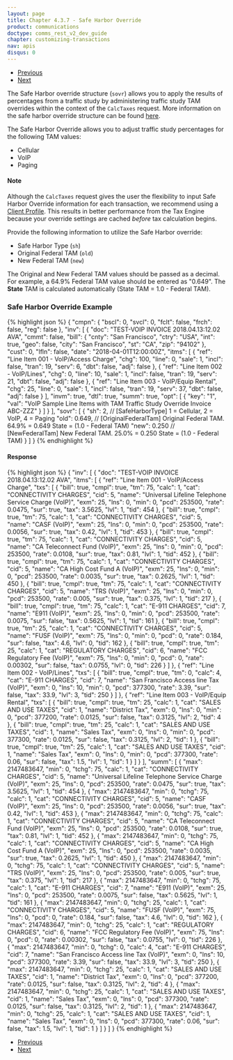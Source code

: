 ```yaml
---
layout: page
title: Chapter 4.3.7 - Safe Harbor Override
product: communications
doctype: comms_rest_v2_dev_guide
chapter: customizing-transactions
nav: apis
disqus: 0
---
```


<ul class="pager">
  <li class="previous"><a href="/communications/dev-guide/customizing-transactions/sample-transactions/tax-override/"><i class="glyphicon glyphicon-chevron-left"></i>Previous</a></li>
  <li class="next"><a href="/communications/dev-guide/customizing-transactions/sample-transactions/sau/">Next<i class="glyphicon glyphicon-chevron-right"></i></a></li>
</ul>

The Safe Harbor override structure (<code>sovr</code>) allows you to apply the results of percentages from a traffic study by administering traffic study TAM overrides within the context of the <code>CalcTaxes</code> request.  More information on the safe harbor override structure can be found <a class="dev-guide-link" href="/communications/dev-guide/reference/safe-harbor-override/">here</a>.

The Safe Harbor Override allows you to adjust traffic study percentages for the following TAM values:
<ul class="dev-guide-list">
    <li>Cellular</li>
    <li>VoIP</li>
    <li>Paging</li>
</ul>

<h4 id="note">Note</h4>
Although the <code>CalcTaxes</code> request gives the user the flexibility to input Safe Harbor Override information for each transaction, we recommend using a <a class="dev-guide-link" href="/communications/dev-guide/customizing-transactions/client-profiles/">Client Profile</a>. This results in better performance from the Tax Engine because your override settings are cached <i>before</i> tax calculation begins.

Provide the following information to utilize the Safe Harbor override:
<ul class="dev-guide-list">
    <li>Safe Harbor Type (<code>sh</code>)</li>
    <li>Original Federal TAM (<code>old</code>)</li>
    <li>New Federal TAM (<code>new</code>)</li>
</ul>

The Original and New Federal TAM values should be passed as a decimal.  For example, a 64.9% Federal TAM value should be entered as "0.649".  The <b>State</b> TAM is calculated automatically (State TAM = 1.0 - Federal TAM).

<h3>Safe Harbor Override Example</h3>
{% highlight json %}
{
  "cmpn": {
    "bscl": 0,
    "svcl": 0,
    "fclt": false,
    "frch": false,
    "reg": false
  },
  "inv": [
    {
      "doc": "TEST-VOIP INVOICE 2018.04.13:12.02 AVA",
      "cmmt": false,
      "bill": {
        "cnty": "San Francisco",
        "ctry": "USA",
        "int": true,
        "geo": false,
        "city": "San Francisco",
        "st": "CA",
        "zip": "94102"
      },
      "cust": 0,
      "lfln": false,
      "date": "2018-04-01T12:00:00Z",
      "itms": [
        {
          "ref": "Line Item 001 - VoIP/Access Charge",
          "chg": 100,
          "line": 0,
          "sale": 1,
          "incl": false,
          "tran": 19,
          "serv": 6,
          "dbt": false,
          "adj": false
        },
        {
          "ref": "Line Item 002 - VoIP/Lines",
          "chg": 0,
          "line": 10,
          "sale": 1,
          "incl": false,
          "tran": 19,
          "serv": 21,
          "dbt": false,
          "adj": false
        },
        {
          "ref": "Line Item 003 - VoIP/Equip Rental",
          "chg": 25,
          "line": 0,
          "sale": 1,
          "incl": false,
          "tran": 19,
          "serv": 37,
          "dbt": false,
          "adj": false
        }
      ],
      "invm": true,
      "dtl": true,
      "summ": true,
      "opt": [
        {
          "key": "1",
          "val": "VoIP Sample Line Items with TAM Traffic Study Override Invoice ABC-ZZZ"
        }
      ]
    }
  ],
  "sovr": [	
    {
      "sh": 2,				// [SafeHarborType]		1 = Cellular, 2 = VoIP, 4 = Paging
      "old": 0.649,			// [OriginalFederalTam]	Original Federal TAM.  64.9% = 0.649   State = (1.0 - Federal TAM)
      "new": 0.250			// [NewFederalTam]		New Federal TAM.  25.0% = 0.250		   State = (1.0 - Federal TAM)
    }
  ]
}
{% endhighlight %}

<h4>Response</h4>
{% highlight json %}
{
  "inv": [
    {
      "doc": "TEST-VOIP INVOICE 2018.04.13:12.02 AVA",
      "itms": [
        {
          "ref": "Line Item 001 - VoIP/Access Charge",
          "txs": [
            {
              "bill": true,
              "cmpl": true,
              "tm": 75,
              "calc": 1,
              "cat": "CONNECTIVITY CHARGES",
              "cid": 5,
              "name": "Universal Lifeline Telephone Service Charge (VoIP)",
              "exm": 25,
              "lns": 0,
              "min": 0,
              "pcd": 253500,
              "rate": 0.0475,
              "sur": true,
              "tax": 3.5625,
              "lvl": 1,
              "tid": 454
            },
            {
              "bill": true,
              "cmpl": true,
              "tm": 75,
              "calc": 1,
              "cat": "CONNECTIVITY CHARGES",
              "cid": 5,
              "name": "CASF (VoIP)",
              "exm": 25,
              "lns": 0,
              "min": 0,
              "pcd": 253500,
              "rate": 0.0056,
              "sur": true,
              "tax": 0.42,
              "lvl": 1,
              "tid": 453
            },
            {
              "bill": true,
              "cmpl": true,
              "tm": 75,
              "calc": 1,
              "cat": "CONNECTIVITY CHARGES",
              "cid": 5,
              "name": "CA Teleconnect Fund (VoIP)",
              "exm": 25,
              "lns": 0,
              "min": 0,
              "pcd": 253500,
              "rate": 0.0108,
              "sur": true,
              "tax": 0.81,
              "lvl": 1,
              "tid": 452
            },
            {
              "bill": true,
              "cmpl": true,
              "tm": 75,
              "calc": 1,
              "cat": "CONNECTIVITY CHARGES",
              "cid": 5,
              "name": "CA High Cost Fund A (VoIP)",
              "exm": 25,
              "lns": 0,
              "min": 0,
              "pcd": 253500,
              "rate": 0.0035,
              "sur": true,
              "tax": 0.2625,
              "lvl": 1,
              "tid": 450
            },
            {
              "bill": true,
              "cmpl": true,
              "tm": 75,
              "calc": 1,
              "cat": "CONNECTIVITY CHARGES",
              "cid": 5,
              "name": "TRS (VoIP)",
              "exm": 25,
              "lns": 0,
              "min": 0,
              "pcd": 253500,
              "rate": 0.005,
              "sur": true,
              "tax": 0.375,
              "lvl": 1,
              "tid": 217
            },
            {
              "bill": true,
              "cmpl": true,
              "tm": 75,
              "calc": 1,
              "cat": "E-911 CHARGES",
              "cid": 7,
              "name": "E911 (VoIP)",
              "exm": 25,
              "lns": 0,
              "min": 0,
              "pcd": 253500,
              "rate": 0.0075,
              "sur": false,
              "tax": 0.5625,
              "lvl": 1,
              "tid": 161
            },
            {
              "bill": true,
              "cmpl": true,
              "tm": 25,
              "calc": 1,
              "cat": "CONNECTIVITY CHARGES",
              "cid": 5,
              "name": "FUSF (VoIP)",
              "exm": 75,
              "lns": 0,
              "min": 0,
              "pcd": 0,
              "rate": 0.184,
              "sur": false,
              "tax": 4.6,
              "lvl": 0,
              "tid": 162
            },
            {
              "bill": true,
              "cmpl": true,
              "tm": 25,
              "calc": 1,
              "cat": "REGULATORY CHARGES",
              "cid": 6,
              "name": "FCC Regulatory Fee (VoIP)",
              "exm": 75,
              "lns": 0,
              "min": 0,
              "pcd": 0,
              "rate": 0.00302,
              "sur": false,
              "tax": 0.0755,
              "lvl": 0,
              "tid": 226
            }
          ]
        },
        {
          "ref": "Line Item 002 - VoIP/Lines",
          "txs": [
            {
              "bill": true,
              "cmpl": true,
              "tm": 0,
              "calc": 4,
              "cat": "E-911 CHARGES",
              "cid": 7,
              "name": "San Francisco Access line Tax (VoIP)",
              "exm": 0,
              "lns": 10,
              "min": 0,
              "pcd": 377300,
              "rate": 3.39,
              "sur": false,
              "tax": 33.9,
              "lvl": 3,
              "tid": 250
            }
          ]
        },
        {
          "ref": "Line Item 003 - VoIP/Equip Rental",
          "txs": [
            {
              "bill": true,
              "cmpl": true,
              "tm": 25,
              "calc": 1,
              "cat": "SALES AND USE TAXES",
              "cid": 1,
              "name": "District Tax",
              "exm": 0,
              "lns": 0,
              "min": 0,
              "pcd": 377200,
              "rate": 0.0125,
              "sur": false,
              "tax": 0.3125,
              "lvl": 2,
              "tid": 4
            },
            {
              "bill": true,
              "cmpl": true,
              "tm": 25,
              "calc": 1,
              "cat": "SALES AND USE TAXES",
              "cid": 1,
              "name": "Sales Tax",
              "exm": 0,
              "lns": 0,
              "min": 0,
              "pcd": 377300,
              "rate": 0.0125,
              "sur": false,
              "tax": 0.3125,
              "lvl": 2,
              "tid": 1
            },
            {
              "bill": true,
              "cmpl": true,
              "tm": 25,
              "calc": 1,
              "cat": "SALES AND USE TAXES",
              "cid": 1,
              "name": "Sales Tax",
              "exm": 0,
              "lns": 0,
              "min": 0,
              "pcd": 377300,
              "rate": 0.06,
              "sur": false,
              "tax": 1.5,
              "lvl": 1,
              "tid": 1
            }
          ]
        }
      ],
      "summ": [
        {
          "max": 2147483647,
          "min": 0,
          "tchg": 75,
          "calc": 1,
          "cat": "CONNECTIVITY CHARGES",
          "cid": 5,
          "name": "Universal Lifeline Telephone Service Charge (VoIP)",
          "exm": 25,
          "lns": 0,
          "pcd": 253500,
          "rate": 0.0475,
          "sur": true,
          "tax": 3.5625,
          "lvl": 1,
          "tid": 454
        },
        {
          "max": 2147483647,
          "min": 0,
          "tchg": 75,
          "calc": 1,
          "cat": "CONNECTIVITY CHARGES",
          "cid": 5,
          "name": "CASF (VoIP)",
          "exm": 25,
          "lns": 0,
          "pcd": 253500,
          "rate": 0.0056,
          "sur": true,
          "tax": 0.42,
          "lvl": 1,
          "tid": 453
        },
        {
          "max": 2147483647,
          "min": 0,
          "tchg": 75,
          "calc": 1,
          "cat": "CONNECTIVITY CHARGES",
          "cid": 5,
          "name": "CA Teleconnect Fund (VoIP)",
          "exm": 25,
          "lns": 0,
          "pcd": 253500,
          "rate": 0.0108,
          "sur": true,
          "tax": 0.81,
          "lvl": 1,
          "tid": 452
        },
        {
          "max": 2147483647,
          "min": 0,
          "tchg": 75,
          "calc": 1,
          "cat": "CONNECTIVITY CHARGES",
          "cid": 5,
          "name": "CA High Cost Fund A (VoIP)",
          "exm": 25,
          "lns": 0,
          "pcd": 253500,
          "rate": 0.0035,
          "sur": true,
          "tax": 0.2625,
          "lvl": 1,
          "tid": 450
        },
        {
          "max": 2147483647,
          "min": 0,
          "tchg": 75,
          "calc": 1,
          "cat": "CONNECTIVITY CHARGES",
          "cid": 5,
          "name": "TRS (VoIP)",
          "exm": 25,
          "lns": 0,
          "pcd": 253500,
          "rate": 0.005,
          "sur": true,
          "tax": 0.375,
          "lvl": 1,
          "tid": 217
        },
        {
          "max": 2147483647,
          "min": 0,
          "tchg": 75,
          "calc": 1,
          "cat": "E-911 CHARGES",
          "cid": 7,
          "name": "E911 (VoIP)",
          "exm": 25,
          "lns": 0,
          "pcd": 253500,
          "rate": 0.0075,
          "sur": false,
          "tax": 0.5625,
          "lvl": 1,
          "tid": 161
        },
        {
          "max": 2147483647,
          "min": 0,
          "tchg": 25,
          "calc": 1,
          "cat": "CONNECTIVITY CHARGES",
          "cid": 5,
          "name": "FUSF (VoIP)",
          "exm": 75,
          "lns": 0,
          "pcd": 0,
          "rate": 0.184,
          "sur": false,
          "tax": 4.6,
          "lvl": 0,
          "tid": 162
        },
        {
          "max": 2147483647,
          "min": 0,
          "tchg": 25,
          "calc": 1,
          "cat": "REGULATORY CHARGES",
          "cid": 6,
          "name": "FCC Regulatory Fee (VoIP)",
          "exm": 75,
          "lns": 0,
          "pcd": 0,
          "rate": 0.00302,
          "sur": false,
          "tax": 0.0755,
          "lvl": 0,
          "tid": 226
        },
        {
          "max": 2147483647,
          "min": 0,
          "tchg": 0,
          "calc": 4,
          "cat": "E-911 CHARGES",
          "cid": 7,
          "name": "San Francisco Access line Tax (VoIP)",
          "exm": 0,
          "lns": 10,
          "pcd": 377300,
          "rate": 3.39,
          "sur": false,
          "tax": 33.9,
          "lvl": 3,
          "tid": 250
        },
        {
          "max": 2147483647,
          "min": 0,
          "tchg": 25,
          "calc": 1,
          "cat": "SALES AND USE TAXES",
          "cid": 1,
          "name": "District Tax",
          "exm": 0,
          "lns": 0,
          "pcd": 377200,
          "rate": 0.0125,
          "sur": false,
          "tax": 0.3125,
          "lvl": 2,
          "tid": 4
        },
        {
          "max": 2147483647,
          "min": 0,
          "tchg": 25,
          "calc": 1,
          "cat": "SALES AND USE TAXES",
          "cid": 1,
          "name": "Sales Tax",
          "exm": 0,
          "lns": 0,
          "pcd": 377300,
          "rate": 0.0125,
          "sur": false,
          "tax": 0.3125,
          "lvl": 2,
          "tid": 1
        },
        {
          "max": 2147483647,
          "min": 0,
          "tchg": 25,
          "calc": 1,
          "cat": "SALES AND USE TAXES",
          "cid": 1,
          "name": "Sales Tax",
          "exm": 0,
          "lns": 0,
          "pcd": 377300,
          "rate": 0.06,
          "sur": false,
          "tax": 1.5,
          "lvl": 1,
          "tid": 1
        }
      ]
    }
  ]
}
{% endhighlight %}


<ul class="pager">
  <li class="previous"><a href="/communications/dev-guide/customizing-transactions/sample-transactions/tax-override/"><i class="glyphicon glyphicon-chevron-left"></i>Previous</a></li>
  <li class="next"><a href="/communications/dev-guide/customizing-transactions/sample-transactions/sau/">Next<i class="glyphicon glyphicon-chevron-right"></i></a></li>
</ul>